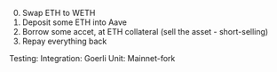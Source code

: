 0. Swap ETH to WETH
1. Deposit some ETH into Aave
2. Borrow some accet, at ETH collateral
    (sell the asset - short-selling)
3. Repay everything back

Testing:
    Integration: Goerli
    Unit: Mainnet-fork